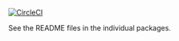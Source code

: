 [![CircleCI](https://circleci.com/gh/cmk/profunctor-optics.svg?style=svg)](https://circleci.com/gh/cmk/profunctor-optics)

See the README files in the individual packages.
